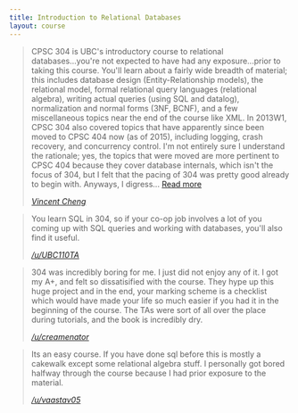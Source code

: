 ```yaml
---
title: Introduction to Relational Databases
layout: course
---
```


>CPSC 304 is UBC's introductory course to relational databases...you're not expected to have had any exposure...prior to taking this course. You'll learn about a fairly wide breadth of material; this includes database design (Entity-Relationship models), the relational model, formal relational query languages (relational algebra), writing actual queries (using SQL and datalog), normalization and normal forms (3NF, BCNF), and a few miscellaneous topics near the end of the course like XML. In 2013W1, CPSC 304 also covered topics that have apparently since been moved to CPSC 404 now (as of 2015), including logging, crash recovery, and concurrency control. I'm not entirely sure I understand the rationale; yes, the topics that were moved are more pertinent to CPSC 404 because they cover database internals, which isn't the focus of 304, but I felt that the pacing of 304 was pretty good already to begin with. Anyways, I digress... [Read more](http://www.vcheng.org/2015/06/22/review-cpsc-304-310/)
>
> <cite><a href="http://www.vcheng.org/2015/06/22/review-cpsc-304-310/">Vincent Cheng</a></cite>

> You learn SQL in 304, so if your co-op job involves a lot of you coming up with SQL queries and working with databases, you'll also find it useful.
>
> <cite><a href="https://www.reddit.com/r/UBC/comments/euijmu/2020st_what_third_year_cpsc_courses_do_you/ffpp05h">/u/UBC110TA</a></cite>

> 304 was incredibly boring for me. I just did not enjoy any of it. I got my A+, and felt so dissatisified with the course. They hype up this huge project and in the end, your marking scheme is a checklist which would have made your life so much easier if you had it in the beginning of the course. The TAs were sort of all over the place during tutorials, and the book is incredibly dry.
>
> <cite><a href="https://www.reddit.com/r/UBC/comments/1zo80v/recommended_300level_cpsc_course/cfvk5zf">/u/creamenator</a></cite>

> Its an easy course. If you have done sql before this is mostly a cakewalk except some relational algebra stuff. I personally got bored halfway through the course because I had prior exposure to the material.
>
> <cite><a href="https://www.reddit.com/r/UBC/comments/bsasu1/comp_sci_courses_at_ubc/eom20bx">/u/vaastav05</a></cite>
